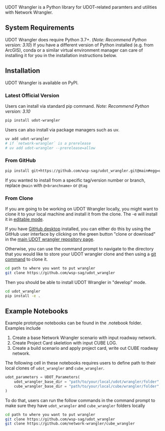 UDOT Wrangler is a Python library for UDOT-related paramters and utilities with Network Wrangler.

## System Requirements
UDOT Wrangler does require Python 3.7+. (_Note: Recommend Python version: 3.10_) If you have a different version of Python installed (e.g. from ArcGIS), conda or a similar virtual environment manager can care of installing it for you in the installation instructions below.

## Installation
UDOT Wrangler is available on PyPI.

### Latest Official Version
Users can install via standard pip command. _Note: Recommend Python version: 3.10_
```bash
pip install udot-wrangler
```

Users can also install via package managers such as uv.
```bash
uv add udot-wrangler
# if `network-wrangler` is a prerelease
# uv add udot-wrangler --prerelease=allow
```

### From GitHub
```bash
pip install git+https://github.com/wsp-sag/udot_wrangler.git@main#egg=udot_wrangler
```

If you wanted to install from a specific tag/version number or branch, replace `@main` with `@<branchname>`  or `@tag`

### From Clone

If you are going to be working on UDOT Wrangler locally, you might want to clone it to your local machine and install it from the clone.  The -e will install it in [editable mode](https://pip.pypa.io/en/stable/reference/pip_install/?highlight=editable#editable-installs).

If you have [GitHub desktop](https://desktop.github.com/) installed, you can either do this by using the GitHub user interface by clicking on the green button "clone or download" in the [main UDOT wrangler repository page](https://github.com/wsp-sag/udot_wrangler).

Otherwise, you can use the command prompt to navigate to the directory that you would like to store your UDOT wrangler clone and then using a [git command](https://git-scm.com/downloads) to clone it.

```bash
cd path to where you want to put wrangler
git clone https://github.com/wsp-sag/udot_wrangler
```

Then you should be able to install UDOT Wrangler in "develop" mode.

```bash
cd udot_wrangler
pip install -e .
```
## Example Notebooks
Example prototype notebooks can be found in the .notebook folder. Examples include
1. Create a base Network Wrangler scenario with input roadway network.
2. Create Project Card skeletion with input CUBE LOG.
3. Create a build scenario and apply project card, write out CUBE roadway network.

The following cell in these notebooks requires users to define path to their local clones of `udot_wrangler` and `cube_wrangler`.
```python
udot_parameters = UDOT_Parameters(
    udot_wrangler_base_dir = "path/to/your/local/udot/wrangler/folder",
    cube_wrangler_base_dir = "path/to/your/local/cube/wrangler/folder",
)
```
To do that, users can run the follow commands in the command prompt to make sure they have `udot_wrangler` and `cube_wrangler` folders locally
```bash
cd path to where you want to put wrangler
git clone https://github.com/wsp-sag/udot_wrangler
git clone https://github.com/network-wrangler/cube_wrangler
```